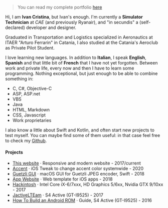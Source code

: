 
> You can read my complete portfolio [here](/portfolio/)

Hi, I am **Ivan Cristina**, but Ivan's enough. I'm currently a **Simulator Technician** at *CAE* (and previously Ryanair), and <span title="I know it is Macaronic Latin, but even Cicero used it">"in secundis"</span> a (self-declared) developer and designer.

Graduated in Transportation and Logistics specialized in Aeronautics at ITAER "Arturo Ferrarin" in Catania, I also studied at the Catania's Aeroclub as Private Pilot Student.

I love learning new languages. In addition to **Italian**, I speak **English**, **Spanish** and that little bit of **French** that I have not yet forgotten.
Between work and private life, every now and then I have to learn some programming. Nothing exceptional, but just enough to be able to combine something in:
- C, C#, Objective-C
- ASP, ASP.net
- VBS
- Java
- HTML, Markdown
- CSS, Javascript
- Work proprietaries

I also know a little about Swift and Kotlin, and often start new projects to test myself. You can maybe find some of them useful: in that case feel free to check my [Github](https://github.com/ivancristina/).

#### Projects

- [This website](https://github.com/ivancristina/ivancristina.github.io) · Responsive and modern website - 2017/current
- [Accent](https://github.com/ivancristina/accent) · iOS Tweak to change accent color systemwide - 2020
- [Guetzli GUI](https://github.com/ivancristina/guetzli-gui) · macOS GUI for Guetzli JPEG encoder, Swift - 2018
- [App Website](/app_site/) · Web template for iOS apps - 2018
- [Hackintosh](/2017/10/01/Hackintosh/) · Intel Core iX-6/7xxx, HD Graphics 5/6xx, Nvidia GTX 9/10xx - 2017
- [JactiveLTEam](https://jactivelteam.github.io/) · S4 Active (GT-I9525) - 2017
- [How To Build an Android ROM](/HowToBuild/) · Guide, S4 Active (GT-I9525) - 2016
